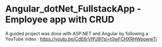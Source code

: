 # Angular_dotNet_FullstackApp -Employee app with CRUD 
A guided project was done with ASP.NET and Angular by following a YouTube video : https://youtu.be/CdE6rVfPJ9I?si=t0wFCHXRHWpowwTj
